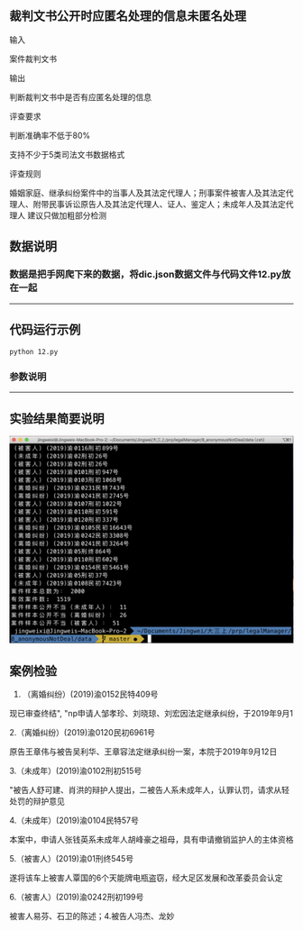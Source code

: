 ## 裁判文书公开时应匿名处理的信息未匿名处理

输入

案件裁判文书

输出

判断裁判文书中是否有应匿名处理的信息

评查要求

判断准确率不低于80%

支持不少于5类司法文书数据格式

评查规则

婚姻家庭、继承纠纷案件中的当事人及其法定代理人；刑事案件被害人及其法定代理人、附带民事诉讼原告人及其法定代理人、证人、鉴定人；未成年人及其法定代理人
建议只做加粗部分检测


## 数据说明
### 数据是把手网爬下来的数据，将dic.json数据文件与代码文件12.py放在一起

---
## 代码运行示例
```bash
python 12.py
```
### 参数说明

---
## 实验结果简要说明

![image](https://github.com/jingweixi233/legalManager/blob/master/image/dic数据8.png)

## 案例检验

1. （离婚纠纷）(2019)渝0152民特409号

现已审查终结", "np申请人邹孝珍、刘晓琼、刘宏因法定继承纠纷，于2019年9月1

2.（离婚纠纷）(2019)渝0120民初6961号

原告王章伟与被告吴利华、王章容法定继承纠纷一案，本院于2019年9月12日

3.（未成年）(2019)渝0102刑初515号

"被告人舒可建、肖洪的辩护人提出，二被告人系未成年人，认罪认罚，请求从轻处罚的辩护意见

4.（未成年）(2019)渝0104民特57号

本案中，申请人张钱英系未成年人胡峰豪之祖母，具有申请撤销监护人的主体资格

5.（被害人）(2019)渝01刑终545号

遂将该车上被害人覃国的6个天能牌电瓶盗窃，经大足区发展和改革委员会认定

6.（被害人）(2019)渝0242刑初199号

被害人易芬、石卫的陈述；4.被告人冯杰、龙妙
